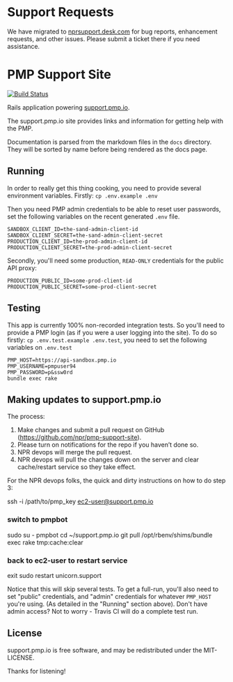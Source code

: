 # Support Requests
We have migrated to [nprsupport.desk.com](https://nprsupport.desk.com/) for bug reports, enhancement requests, and other issues. Please submit a ticket there if you need assistance.

# PMP Support Site

[![Build Status](https://travis-ci.org/npr/pmp-support-site.svg?branch=master)](https://travis-ci.org/npr/pmp-support-site)

Rails application powering [support.pmp.io](https://support.pmp.io).

The support.pmp.io site provides links and information for getting help with the PMP.

Documentation is parsed from the markdown files in the `docs` directory.  They will be sorted by name before being rendered as the docs page.

## Running

In order to really get this thing cooking, you need to provide several environment variables.  Firstly: `cp .env.example .env`

Then you need PMP admin credentials to be able to reset user passwords, set the following variables on the recent generated `.env` file.

```
SANDBOX_CLIENT_ID=the-sand-admin-client-id
SANDBOX_CLIENT_SECRET=the-sand-admin-client-secret
PRODUCTION_CLIENT_ID=the-prod-admin-client-id
PRODUCTION_CLIENT_SECRET=the-prod-admin-client-secret
```

Secondly, you'll need some production, `READ-ONLY` credentials for the public API proxy:

```
PRODUCTION_PUBLIC_ID=some-prod-client-id
PRODUCTION_PUBLIC_SECRET=some-prod-client-secret
```

## Testing

This app is currently 100% non-recorded integration tests. So you'll need to provide a PMP login (as if you were a user logging into the site). To do so firstly: `cp .env.test.example .env.test`, you need to set the following variables on `.env.test`

```
PMP_HOST=https://api-sandbox.pmp.io
PMP_USERNAME=pmpuser94
PMP_PASSWORD=p&ssw0rd
bundle exec rake
```

## Making updates to support.pmp.io

The process:
1. Make changes and submit a pull request on GitHub (https://github.com/npr/pmp-support-site).
2. Please turn on notifications for the repo if you haven’t done so.
3. NPR devops will merge the pull request.
4. NPR devops will pull the changes down on the server and clear cache/restart service so they take effect.

For the NPR devops folks, the quick and dirty instructions on how to do step 3:

ssh -i /path/to/pmp_key ec2-user@support.pmp.io

### switch to pmpbot
sudo su - pmpbot
cd ~/support.pmp.io
git pull
/opt/rbenv/shims/bundle exec rake tmp:cache:clear

### back to ec2-user to restart service
exit
sudo restart unicorn.support

Notice that this will skip several tests.  To get a full-run, you'll also need to set "public" credentials, and "admin" credentials for whatever `PMP_HOST` you're using.  (As detailed in the "Running" section above).  Don't have admin access?  Not to worry - Travis CI will do a complete test run.

## License

support.pmp.io is free software, and may be redistributed under the MIT-LICENSE.

Thanks for listening!
